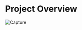 # Project Overview

![Capture](https://github.com/user-attachments/assets/da58bc45-55f7-4b9b-a7e3-ffb156a1b0c0)
